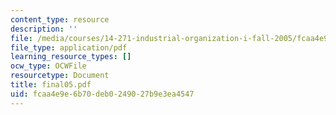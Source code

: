 ```yaml
---
content_type: resource
description: ''
file: /media/courses/14-271-industrial-organization-i-fall-2005/fcaa4e9e6b70deb0249027b9e3ea4547_final05.pdf
file_type: application/pdf
learning_resource_types: []
ocw_type: OCWFile
resourcetype: Document
title: final05.pdf
uid: fcaa4e9e-6b70-deb0-2490-27b9e3ea4547
---
```

